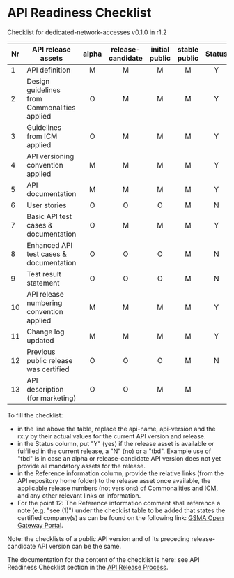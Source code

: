 # API Readiness Checklist

Checklist for dedicated-network-accesses v0.1.0 in r1.2

| Nr | API release assets  | alpha | release-candidate |  initial<br>public | stable<br> public | Status | Reference information |
|----|----------------------------------------------|:-----:|:-----------------:|:-------:|:------:|:----:|------|
|  1 | API definition                               |   M   |         M         |    M    |    M   | Y    | [/code/API_definitions/dedicated-network-accesses.yaml](/code/API_definitions/dedicated-network-accesses.yaml) |
|  2 | Design guidelines from Commonalities applied |   O   |         M         |    M    |    M   | Y    | [r3.3](https://github.com/camaraproject/Commonalities/releases/tag/r3.3)     |
|  3 | Guidelines from ICM applied                  |   O   |         M         |    M    |    M   | Y    | [r3.3](https://github.com/camaraproject/IdentityAndConsentManagement/releases/tag/r3.3)     |
|  4 | API versioning convention applied            |   M   |         M         |    M    |    M   | Y    |      |
|  5 | API documentation                            |   M   |         M         |    M    |    M   | Y    | [/documentation/API_documentation/DedicatedNetworks_GeneralDescription.md](/documentation/API_documentation/DedicatedNetworks_GeneralDescription.md) |
|  6 | User stories                                 |   O   |         O         |    O    |    M   | N    |      |
|  7 | Basic API test cases & documentation         |   O   |         M         |    M    |    M   | Y    | [/code/Test_definitions](/code/Test_definitions) |
|  8 | Enhanced API test cases & documentation      |   O   |         O         |    O    |    M   | N    |      |
|  9 | Test result statement                        |   O   |         O         |    O    |    M   | N    |      |
| 10 | API release numbering convention applied     |   M   |         M         |    M    |    M   | Y    |      |
| 11 | Change log updated                           |   M   |         M         |    M    |    M   | Y    | [/CHANGELOG.md](/CHANGELOG.md) |
| 12 | Previous public release was certified        |   O   |         O         |    O    |    M   | N    |      |
| 13 | API description (for marketing)              |   O   |         O         |    M    |    M   |      | [wiki link](https://lf-camaraproject.atlassian.net/wiki/spaces/CAM/pages/227934209/DedicatedNetworks+APIs+description) |

To fill the checklist:

- in the line above the table, replace the api-name, api-version and the rx.y by their actual values for the current API version and release.
- in the Status column, put "Y" (yes) if the release asset is available or fulfilled in the current release, a "N" (no) or a "tbd". Example use of "tbd" is in case an alpha or release-candidate API version does not yet provide all mandatory assets for the release.
- in the Reference information column, provide the relative links (from the API repository home folder) to the release asset once available, the applicable release numbers (not versions) of Commonalities and ICM, and any other relevant links or information.
- For the point 12: The Reference information comment shall reference a note (e.g. "see (1)") under the checklist table to be added that states the certified company(s) as can be found on the following link: [GSMA Open Gateway Portal](https://open-gateway.gsma.com/).

Note: the checklists of a public API version and of its preceding release-candidate API version can be the same.

The documentation for the content of the checklist is here: see API Readiness Checklist section in the [API Release Process](https://lf-camaraproject.atlassian.net/wiki/x/jine).
